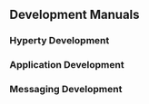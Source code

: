 Development Manuals
-------------------

### Hyperty Development

### Application Development

### Messaging Development
